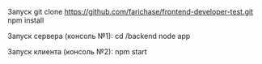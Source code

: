 Запуск 
git clone https://github.com/farichase/frontend-developer-test.git 
npm install

Запуск сервера (консоль №1): 
cd /backend 
node app

Запуск клиента (консоль №2): npm start
